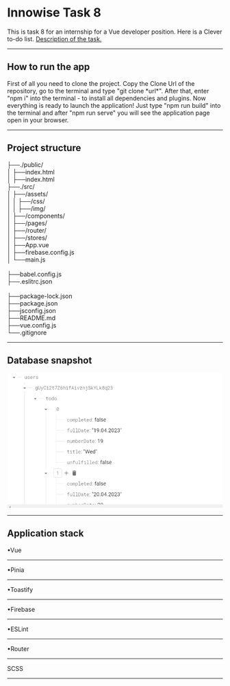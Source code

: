 <h1>Innowise Task 8</h1>
<p>This is task 8 for an internship for a Vue developer position. Here is a Clever to-do list. 
<a href="https://drive.google.com/file/d/18I1PxOxZn2lwm__YeOtMNoWeiXygKwwN/view">Description of the task.</a></p>
<hr/>
<h2>How to run the app</h2>
<p>First of all you need to clone the project. Copy the Clone Url of the repository, go to the terminal and type "git clone *url*". After that, enter "npm i" into the terminal - to install all dependencies and plugins. Now everything is ready to launch the application! Just type "npm run build" into the terminal and after "npm run serve" you will see the application page open in your browser.</p>
<hr/>
<h2>Project structure</h2>
<p>
    ├──./public/<br/>│   ├──index.html<br/>│   ├──index.html<br/>
    ├──./src/<br/>│   ├──/assets/<br/>│   │   ├──/css/<br/>│   │   ├──/img/<br/>
                  │   ├──/components/<br/>
                  │   ├──/pages/<br/>
                  │   ├──/router/<br/>
                  │   ├──/stores/<br/>
                  │   ├──App.vue<br/>
                  │   ├──firebase.config.js<br/>
                  │   └──main.js<br/>
    <br/>├──babel.config.js<br/>├──.eslitrc.json<br/><br/>├──package-lock.json<br/>├──package.json<br/>├──jsconfig.json<br/>├──README.md<br/>├──vue.config.js<br/>└──.gitignore
</p>
<hr/>
<h2>Database snapshot</h2>
<img src="./src/assets/img/Screenshot_1.png">
<hr/>
<h2>Application stack</h2>
<p>
    •Vue<hr/>•Pinia<hr/>•Toastify<hr/>•Firebase<hr/>•ESLint<hr/>•Router<hr/>SCSS<hr/>
</p>
